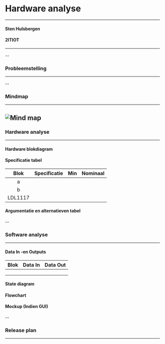 # Hardware analyse
------
#### Sten Hulsbergen
#### 2ITIOT
------
--

### Probleemstelling
------


--

### Mindmap
------
![Mind map](https://user-images.githubusercontent.com/94611203/158987616-bdd657eb-4a7b-45aa-b957-adb5875e1223.png)
--

### Hardware analyse
------
#### Hardware blokdiagram


#### Specificatie tabel
| Blok | Specificatie | Min | Nominaal |
|:----:|:------------:|:---:|:--------:|
| a    |              |     |          |
| b    |              |     |          |
| LDL1117     |              |     |          |

#### Argumentatie en alternatieven tabel


--

### Software analyse
------
#### Data In -en Outputs
| Blok | Data In | Data Out |
|:----:|:-------:|:--------:|
|      |         |          |
|      |         |          |
|      |         |          |

#### State diagram


#### Flowchart



#### Mockup (Indien GUI)


--

### Release plan
------


